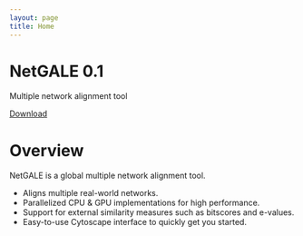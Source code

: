 ```yaml
---
layout: page
title: Home
---
```


<div class="jumbotron">
  <h1>NetGALE 0.1</h1>
  <p>Multiple network alignment tool</p>
  <p><a class="btn btn-primary btn-lg" href="/download" role="button">Download</a></p>
</div>

# Overview

NetGALE is a global multiple network alignment tool.

* Aligns multiple real-world networks.
* Parallelized CPU & GPU implementations for high performance.
* Support for external similarity measures such as bitscores and e-values.
* Easy-to-use Cytoscape interface to quickly get you started.
